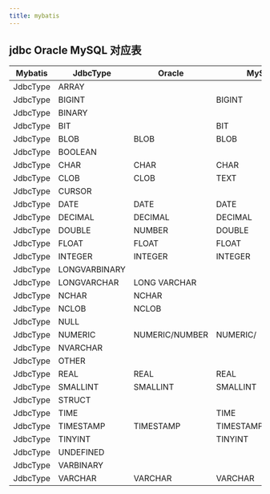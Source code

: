 ```yaml
---
title: mybatis
---
```


## jdbc Oracle MySQL 对应表

| Mybatis  | JdbcType       | Oracle          | MySQL               |
|----------|----------------|-----------------|---------------------|
| JdbcType | ARRAY          |                 |                     |
| JdbcType | BIGINT         |                 | BIGINT              |
| JdbcType | BINARY         |                 |                     |
| JdbcType | BIT            |                 | BIT                 |
| JdbcType | BLOB           | BLOB            | BLOB                |
| JdbcType | BOOLEAN        |                 |                     |
| JdbcType | CHAR           | CHAR            | CHAR                |
| JdbcType | CLOB           | CLOB            | TEXT                |
| JdbcType | CURSOR         |                 |                     |
| JdbcType | DATE           | DATE            | DATE                |
| JdbcType | DECIMAL        | DECIMAL         | DECIMAL             |
| JdbcType | DOUBLE         | NUMBER          | DOUBLE              |
| JdbcType | FLOAT          | FLOAT           | FLOAT               |
| JdbcType | INTEGER        | INTEGER         | INTEGER             |
| JdbcType | LONGVARBINARY  |                 |                     |
| JdbcType | LONGVARCHAR    | LONG VARCHAR    |                     |
| JdbcType | NCHAR          | NCHAR           |                     |
| JdbcType | NCLOB          | NCLOB           |                     |
| JdbcType | NULL           |                 |                     |
| JdbcType | NUMERIC        | NUMERIC/NUMBER  | NUMERIC/            |
| JdbcType | NVARCHAR       |                 |                     |
| JdbcType | OTHER          |                 |                     |
| JdbcType | REAL           | REAL            | REAL                |
| JdbcType | SMALLINT       | SMALLINT        | SMALLINT            |
| JdbcType | STRUCT         |                 |                     |
| JdbcType | TIME           |                 | TIME                |
| JdbcType | TIMESTAMP      | TIMESTAMP       | TIMESTAMP/DATETIME  |
| JdbcType | TINYINT        |                 | TINYINT             |
| JdbcType | UNDEFINED      |                 |                     |
| JdbcType | VARBINARY      |                 |                     |
| JdbcType | VARCHAR        | VARCHAR         | VARCHAR             |
